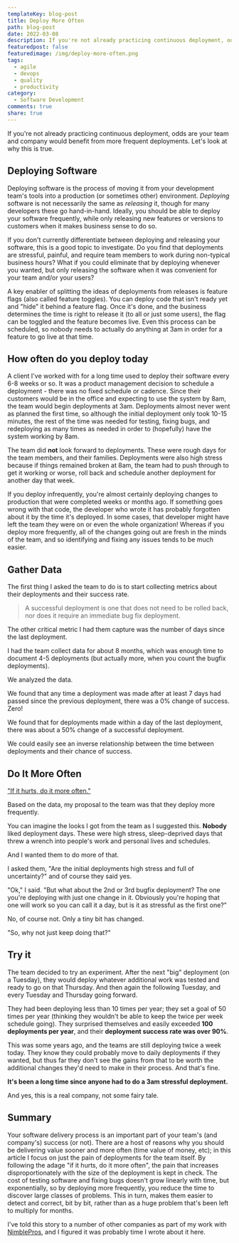 ```yaml
---
templateKey: blog-post
title: Deploy More Often
path: blog-post
date: 2022-03-08
description: If you're not already practicing continuous deployment, odds are your team and company would benefit from more frequent deployments.
featuredpost: false
featuredimage: /img/deploy-more-often.png
tags:
  - agile
  - devops
  - quality
  - productivity
category:
  - Software Development
comments: true
share: true
---
```


If you're not already practicing continuous deployment, odds are your team and company would benefit from more frequent deployments. Let's look at why this is true.

## Deploying Software

Deploying software is the process of moving it from your development team's tools into a production (or sometimes other) environment. *Deploying* software is not necessarily the same as *releasing* it, though for many developers these go hand-in-hand. Ideally, you should be able to deploy your software frequently, while only releasing new features or versions to customers when it makes business sense to do so.

If you don't currently differentiate between deploying and releasing your software, this is a good topic to investigate. Do you find that deployments are stressful, painful, and require team members to work during non-typical business hours? What if you could eliminate that by deploying whenever you wanted, but only releasing the software when it was convenient for your team and/or your users?

A key enabler of splitting the ideas of deployments from releases is feature flags (also called feature toggles). You can deploy code that isn't ready yet and "hide" it behind a feature flag. Once it's done, and the business determines the time is right to release it (to all or just some users), the flag can be toggled and the feature becomes live. Even this process can be scheduled, so nobody needs to actually do anything at 3am in order for a feature to go live at that time.

## How often do you deploy today

A client I've worked with for a long time used to deploy their software every 6-8 weeks or so. It was a product management decision to schedule a deployment - there was no fixed schedule or cadence. Since their customers would be in the office and expecting to use the system by 8am, the team would begin deployments at 3am. Deployments almost never went as planned the first time, so although the initial deployment only took 10-15 minutes, the rest of the time was needed for testing, fixing bugs, and redeploying as many times as needed in order to (hopefully) have the system working by 8am.

The team did **not** look forward to deployments. These were rough days for the team members, and their families. Deployments were also high stress because if things remained broken at 8am, the team had to push through to get it working or worse, roll back and schedule another deployment for another day that week.

If you deploy infrequently, you're almost certainly deploying changes to production that were completed weeks or months ago. If something goes wrong with that code, the developer who wrote it has probably forgotten about it by the time it's deployed. In some cases, that developer might have left the team they were on or even the whole organization! Whereas if you deploy more frequently, all of the changes going out are fresh in the minds of the team, and so identifying and fixing any issues tends to be much easier.

## Gather Data

The first thing I asked the team to do is to start collecting metrics about their deployments and their success rate.

> A successful deployment is one that does not need to be rolled back, nor does it require an immediate bug fix deployment.

The other critical metric I had them capture was the number of days since the last deployment.

I had the team collect data for about 8 months, which was enough time to document 4-5 deployments (but actually more, when you count the bugfix deployments).

We analyzed the data.

We found that any time a deployment was made after at least 7 days had passed since the previous deployment, there was a 0% change of success. Zero!

We found that for deployments made within a day of the last deployment, there was about a 50% change of a successful deployment.

We could easily see an inverse relationship between the time between deployments and their chance of success.

## Do It More Often

["If it hurts, do it more often."](https://weeklydevtips.com/episodes/040)

Based on the data, my proposal to the team was that they deploy more frequently.

You can imagine the looks I got from the team as I suggested this. **Nobody** liked deployment days. These were high stress, sleep-deprived days that threw a wrench into people's work and personal lives and schedules.

And I wanted them to do more of that.

I asked them, "Are the initial deployments high stress and full of uncertainty?" and of course they said yes.

"Ok," I said. "But what about the 2nd or 3rd bugfix deployment? The one you're deploying with just one change in it. Obviously you're hoping that one will work so you can call it a day, but is it as stressful as the first one?"

No, of course not. Only a tiny bit has changed.

"So, why not just keep doing that?"

## Try it

The team decided to try an experiment. After the next "big" deployment (on a Tuesday), they would deploy whatever additional work was tested and ready to go on that Thursday. And then again the following Tuesday, and every Tuesday and Thursday going forward.

They had been deploying less than 10 times per year; they set a goal of 50 times per year (thinking they wouldn't be able to keep the twice per week schedule going). They surprised themselves and easily exceeded **100 deployments per year**, and their **deployment success rate was over 90%**.

This was some years ago, and the teams are still deploying twice a week today. They know they could probably move to daily deployments if they wanted, but thus far they don't see the gains from that to be worth the additional changes they'd need to make in their process. And that's fine.

**It's been a long time since anyone had to do a 3am stressful deployment.**

And yes, this is a real company, not some fairy tale.

## Summary

Your software delivery process is an important part of your team's (and company's) success (or not). There are a host of reasons why you should be delivering value sooner and more often (time value of money, etc); in this article I focus on just the pain of deployments for the team itself. By following the adage "if it hurts, do it more often", the pain that increases disproportionately with the size of the deployment is kept in check. The cost of testing software and fixing bugs doesn't grow linearly with time, but exponentially, so by deploying more frequently, you reduce the time to discover large classes of problems. This in turn, makes them easier to detect and correct, bit by bit, rather than as a huge problem that's been left to multiply for months.

I've told this story to a number of other companies as part of my work with [NimblePros](https://nimblepros.com), and I figured it was probably time I wrote about it here.